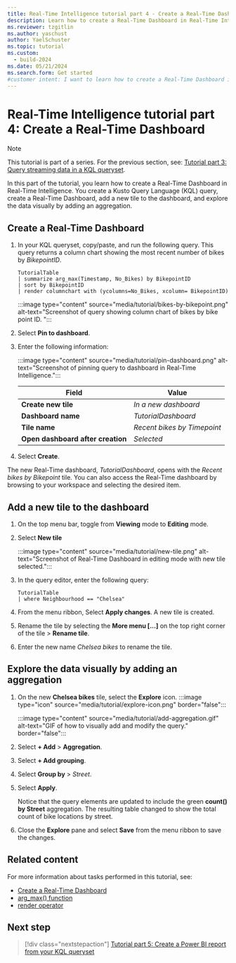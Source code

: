 ```yaml
---
title: Real-Time Intelligence tutorial part 4 - Create a Real-Time Dashboard
description: Learn how to create a Real-Time Dashboard in Real-Time Intelligence.
ms.reviewer: tzgitlin
ms.author: yaschust
author: YaelSchuster
ms.topic: tutorial
ms.custom:
  - build-2024
ms.date: 05/21/2024
ms.search.form: Get started
#customer intent: I want to learn how to create a Real-Time Dashboard in Real-Time Intelligence.
---
```

# Real-Time Intelligence tutorial part 4: Create a Real-Time Dashboard

> [!NOTE]
> This tutorial is part of a series. For the previous section, see: [Tutorial part 3: Query streaming data in a KQL queryset](tutorial-3-query-data.md).

In this part of the tutorial, you learn how to create a Real-Time Dashboard in Real-Time Intelligence. You create a Kusto Query Language (KQL) query, create a Real-Time Dashboard, add a new tile to the dashboard, and explore the data visually by adding an aggregation.

## Create a Real-Time Dashboard

1. In your KQL queryset, copy/paste, and run the following query. This query returns a column chart showing the most recent number of bikes by *BikepointID*.

    ```kusto
    TutorialTable
    | summarize arg_max(Timestamp, No_Bikes) by BikepointID
    | sort by BikepointID
    | render columnchart with (ycolumns=No_Bikes, xcolumn= BikepointID)
    ```

    :::image type="content" source="media/tutorial/bikes-by-bikepoint.png" alt-text="Screenshot of query showing column chart of bikes by bike point ID. ":::

1. Select **Pin to dashboard**.
1. Enter the following information:

    :::image type="content" source="media/tutorial/pin-dashboard.png" alt-text="Screenshot of pinning query to dashboard in Real-Time Intelligence.":::

    | Field | Value |
    | --- | --- |
    | **Create new tile** | *In a new dashboard* |
    | **Dashboard name** | *TutorialDashboard* |
    | **Tile name** | *Recent bikes by Timepoint* |
    | **Open dashboard after creation** | *Selected* |

1. Select **Create**.

The new Real-Time dashboard, *TutorialDashboard*, opens with the *Recent bikes by Bikepoint* tile. You can also access the Real-Time dashboard by browsing to your workspace and selecting the desired item.

## Add a new tile to the dashboard

1. On the top menu bar, toggle from **Viewing** mode to **Editing** mode.
1. Select **New tile**

    :::image type="content" source="media/tutorial/new-tile.png" alt-text="Screenshot of Real-Time Dashboard in editing mode with new tile selected.":::

1. In the query editor, enter the following query:

    ```kusto
    TutorialTable
    | where Neighbourhood == "Chelsea"
    ```

1. From the menu ribbon, Select **Apply changes**. 
    A new tile is created.
1. Rename the tile by selecting the **More menu [...]** on the top right corner of the tile > **Rename tile**.
1. Enter the new name *Chelsea bikes* to rename the tile.

## Explore the data visually by adding an aggregation

1. On the new **Chelsea bikes** tile, select the **Explore** icon. :::image type="icon" source="media/tutorial/explore-icon.png" border="false":::

    :::image type="content" source="media/tutorial/add-aggregation.gif" alt-text="GIF of how to visually add and modify the query." border="false":::

1. Select **+ Add** > **Aggregation**.
1. Select **+ Add grouping**.
1. Select **Group by** > *Street*.
1. Select **Apply**.

    Notice that the query elements are updated to include the green **count() by Street** aggregation. The resulting table changed to show the total count of bike locations by street.
1. Close the **Explore** pane and select **Save** from the menu ribbon to save the changes.

## Related content

For more information about tasks performed in this tutorial, see:
* [Create a Real-Time Dashboard](dashboard-real-time-create.md)
* [arg_max() function](/azure/data-explorer/kusto/query/arg-max-aggregation-function?context=/fabric/context/context-rti&pivots=fabric)
* [render operator](/azure/data-explorer/kusto/query/render-operator?context=/fabric/context/context-rti&pivots=fabric)

## Next step

> [!div class="nextstepaction"]
> [Tutorial part 5: Create a Power BI report from your KQL queryset](tutorial-5-power-bi-report.md)
